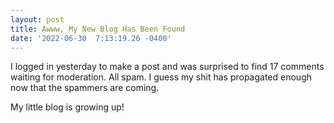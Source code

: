 ```yaml
--- 
layout: post 
title: Awww, My New Blog Has Been Found 
date: '2022-06-30  7:13:19.26 -0400' 
--- 
```

I logged in yesterday to make a post and was surprised to find 17 comments waiting for moderation. All spam. I 
guess my shit has propagated enough now that the spammers are coming.

My little blog is growing up!
